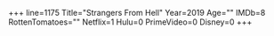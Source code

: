 +++
line=1175
Title="Strangers From Hell"
Year=2019
Age=""
IMDb=8
RottenTomatoes=""
Netflix=1
Hulu=0
PrimeVideo=0
Disney=0
+++

